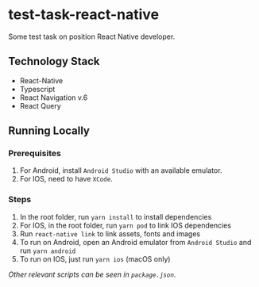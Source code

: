 # test-task-react-native

Some test task on position React Native developer.

## Technology Stack

- React-Native
- Typescript
- React Navigation v.6
- React Query

## Running Locally

### Prerequisites

1. For Android, install `Android Studio` with an available emulator.
2. For IOS, need to have `XCode`.

### Steps

1. In the root folder, run `yarn install` to install dependencies
2. For IOS, in the root folder, run `yarn pod` to link IOS dependencies
3. Run `react-native link` to link assets, fonts and images
4. To run on Android, open an Android emulator from `Android Studio` and run `yarn android`
5. To run on IOS, just run `yarn ios` (macOS only)

_Other relevant scripts can be seen in `package.json`_.




